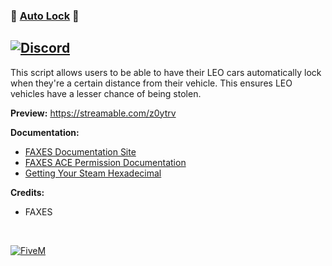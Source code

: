 ### 📠 [Auto Lock][5mlink] 📠

[![Discord](https://faxes.zone/i/9wkr3.png)](https://faxes.zone/discord)
----

This script allows users to be able to have their LEO cars automatically lock when they're a certain distance from their vehicle. This ensures LEO vehicles have a lesser chance of being stolen.

**Preview:**
https://streamable.com/z0ytrv



**Documentation:**
- [FAXES Documentation Site](https://docs.faxes.zone/docs)
- [FAXES ACE Permission Documentation](https://docs.faxes.zone/docs/aceperms)
- [Getting Your Steam Hexadecimal](https://docs.faxes.zone/docs/getting-your-steam-hex)

**Credits:**
- FAXES

<br />

[![FiveM](https://faxes.zone/i/r5byi.png)][5mlink]

[5mlink]: https://forum.cfx.re/t/1637606
